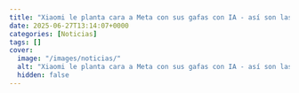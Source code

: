 ```yaml
---
title: "Xiaomi le planta cara a Meta con sus gafas con IA - así son las Xiaomi AI Glasses"
date: 2025-06-27T13:14:07+0000
categories: [Noticias]
tags: []
cover:
  image: "/images/noticias/"
  alt: "Xiaomi le planta cara a Meta con sus gafas con IA - así son las Xiaomi AI Glasses"
  hidden: false
---
```



